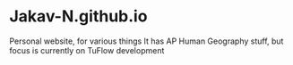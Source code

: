 # Jakav-N.github.io
Personal website, for various things
It has AP Human Geography stuff, but focus is currently on TuFlow development
